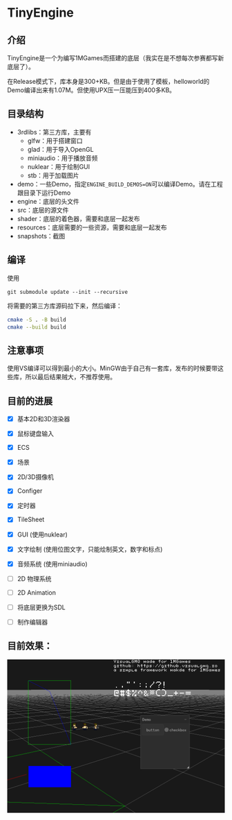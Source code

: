 # TinyEngine

## 介绍

TinyEngine是一个为编写1MGames而搭建的底层（我实在是不想每次参赛都写新底层了）。

在Release模式下，库本身是300+KB。但是由于使用了模板，helloworld的Demo编译出来有1.07M。但使用UPX压一压能压到400多KB。

## 目录结构

* 3rdlibs：第三方库，主要有
  * glfw：用于搭建窗口
  * glad：用于导入OpenGL
  * miniaudio：用于播放音频
  * nuklear：用于绘制GUI
  * stb：用于加载图片
* demo：一些Demo，指定`ENGINE_BUILD_DEMOS=ON`可以编译Demo。请在工程跟目录下运行Demo
* engine：底层的头文件
* src：底层的源文件
* shader：底层的着色器，需要和底层一起发布
* resources：底层需要的一些资源，需要和底层一起发布
* snapshots：截图

## 编译

使用

```git
git submodule update --init --recursive
```

将需要的第三方库源码拉下来，然后编译：

```bash
cmake -S . -B build
cmake --build build
```

## 注意事项

使用VS编译可以得到最小的大小。MinGW由于自己有一套库，发布的时候要带这些库，所以最后结果贼大，不推荐使用。

## 目前的进展

* [x] 基本2D和3D渲染器
* [x] 鼠标键盘输入
* [x] ECS
* [x] 场景
* [x] 2D/3D摄像机
* [x] Configer
* [x] 定时器
* [x] TileSheet
* [x] GUI (使用nuklear)
* [x] 文字绘制 (使用位图文字，只能绘制英文，数字和标点)
* [x] 音频系统 (使用miniaudio)
* [ ] 2D 物理系统
* [ ] 2D Animation

* [ ] 将底层更换为SDL
* [ ] 制作编辑器


## 目前效果：

![snapshots](./snapshots/snapshot.png)
